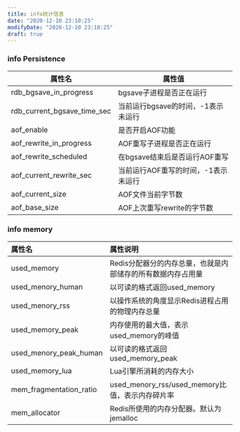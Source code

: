 ```yaml
---
title: info统计信息
date: "2020-12-10 23:10:25"
modifyDate: "2020-12-10 23:10:25"
draft: true
---
```

### info Persistence

| 属性名                      | 属性值                              |
| --------------------------- | ----------------------------------- |
| rdb_bgsave_in_progress      | bgsave子进程是否正在运行            |
| rdb_current_bgsave_time_sec | 当前运行bgsave的时间，-1表示未运行  |
| aof_enable                  | 是否开启AOF功能                     |
| aof_rewrite_in_progress     | AOF重写子进程是否正在运行           |
| aof_rewrite_scheduled       | 在bgsave结束后是否运行AOF重写       |
| aof_current_rewrite_sec     | 当前运行AOF重写的时间，-1表示未运行 |
| aof_current_size            | AOF文件当前字节数                   |
| aof_base_size               | AOF上次重写rewrite的字节数          |

### info memory

| 属性名                  | 属性说明                                                    |
| :---------------------- | :---------------------------------------------------------- |
| used_memory             | Redis分配器分的内存总量，也就是内部储存的所有数据内存占用量 |
| used_menory_human       | 以可读的格式返回used_memory                                 |
| used_menory_rss         | 以操作系统的角度显示Redis进程占用的物理内存总量             |
| used_memory_peak        | 内存使用的最大值，表示used_memory的峰值                     |
| used_menory_peak_human  | 以可读的格式返回used_memory_peak                            |
| used_memory_lua         | Lua引擎所消耗的内存大小                                     |
| mem_fragmentation_ratio | used_menory_rss/used_memory比值，表示内存碎片率             |
| mem_allocator           | Redis所使用的内存分配器。默认为jemalloc                     |

